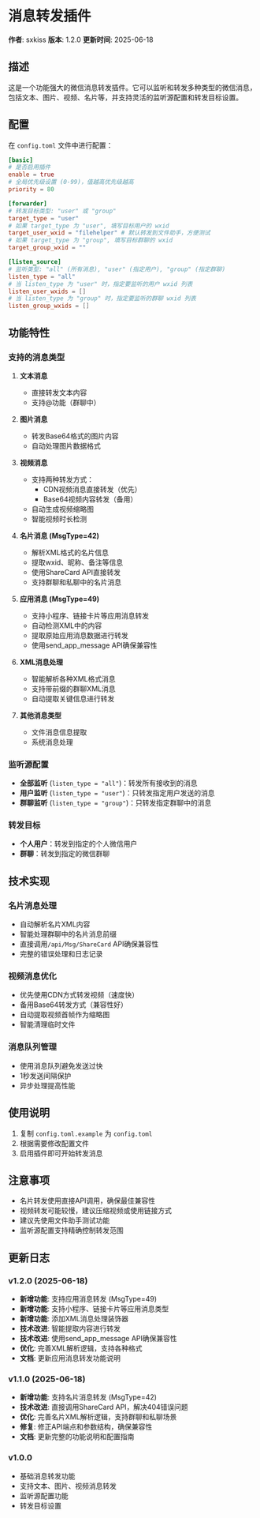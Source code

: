 # 消息转发插件

**作者**: sxkiss
**版本**: 1.2.0
**更新时间**: 2025-06-18

## 描述
这是一个功能强大的微信消息转发插件。它可以监听和转发多种类型的微信消息，包括文本、图片、视频、名片等，并支持灵活的监听源配置和转发目标设置。

## 配置

在 `config.toml` 文件中进行配置：

```toml
[basic]
# 是否启用插件
enable = true
# 全局优先级设置 (0-99)，值越高优先级越高
priority = 80

[forwarder]
# 转发目标类型: "user" 或 "group"
target_type = "user"
# 如果 target_type 为 "user", 填写目标用户的 wxid
target_user_wxid = "filehelper" # 默认转发到文件助手，方便测试
# 如果 target_type 为 "group", 填写目标群聊的 wxid
target_group_wxid = ""

[listen_source]
# 监听类型: "all" (所有消息), "user" (指定用户), "group" (指定群聊)
listen_type = "all"
# 当 listen_type 为 "user" 时，指定要监听的用户 wxid 列表
listen_user_wxids = []
# 当 listen_type 为 "group" 时，指定要监听的群聊 wxid 列表
listen_group_wxids = []
```

## 功能特性

### 支持的消息类型

1. **文本消息**
   - 直接转发文本内容
   - 支持@功能（群聊中）

2. **图片消息**
   - 转发Base64格式的图片内容
   - 自动处理图片数据格式

3. **视频消息**
   - 支持两种转发方式：
     - CDN视频消息直接转发（优先）
     - Base64视频内容转发（备用）
   - 自动生成视频缩略图
   - 智能视频时长检测

4. **名片消息 (MsgType=42)**
   - 解析XML格式的名片信息
   - 提取wxid、昵称、备注等信息
   - 使用ShareCard API直接转发
   - 支持群聊和私聊中的名片消息

5. **应用消息 (MsgType=49)**
   - 支持小程序、链接卡片等应用消息转发
   - 自动检测XML中的<appmsg>内容
   - 提取原始应用消息数据进行转发
   - 使用send_app_message API确保兼容性

6. **XML消息处理**
   - 智能解析各种XML格式消息
   - 支持带前缀的群聊XML消息
   - 自动提取关键信息进行转发

7. **其他消息类型**
   - 文件消息信息提取
   - 系统消息处理

### 监听源配置

- **全部监听** (`listen_type = "all"`)：转发所有接收到的消息
- **用户监听** (`listen_type = "user"`)：只转发指定用户发送的消息
- **群聊监听** (`listen_type = "group"`)：只转发指定群聊中的消息

### 转发目标

- **个人用户**：转发到指定的个人微信用户
- **群聊**：转发到指定的微信群聊

## 技术实现

### 名片消息处理
- 自动解析名片XML内容
- 智能处理群聊中的名片消息前缀
- 直接调用`/api/Msg/ShareCard` API确保兼容性
- 完整的错误处理和日志记录

### 视频消息优化
- 优先使用CDN方式转发视频（速度快）
- 备用Base64转发方式（兼容性好）
- 自动提取视频首帧作为缩略图
- 智能清理临时文件

### 消息队列管理
- 使用消息队列避免发送过快
- 1秒发送间隔保护
- 异步处理提高性能

## 使用说明

1. 复制 `config.toml.example` 为 `config.toml`
2. 根据需要修改配置文件
3. 启用插件即可开始转发消息

## 注意事项

- 名片转发使用直接API调用，确保最佳兼容性
- 视频转发可能较慢，建议压缩视频或使用链接方式
- 建议先使用文件助手测试功能
- 监听源配置支持精确控制转发范围

## 更新日志

### v1.2.0 (2025-06-18)
- **新增功能**: 支持应用消息转发 (MsgType=49)
- **新增功能**: 支持小程序、链接卡片等应用消息类型
- **新增功能**: 添加XML消息处理装饰器
- **技术改进**: 智能提取<appmsg>内容进行转发
- **技术改进**: 使用send_app_message API确保兼容性
- **优化**: 完善XML解析逻辑，支持各种格式
- **文档**: 更新应用消息转发功能说明

### v1.1.0 (2025-06-18)
- **新增功能**: 支持名片消息转发 (MsgType=42)
- **技术改进**: 直接调用ShareCard API，解决404错误问题
- **优化**: 完善名片XML解析逻辑，支持群聊和私聊场景
- **修复**: 修正API端点和参数结构，确保兼容性
- **文档**: 更新完整的功能说明和配置指南

### v1.0.0
- 基础消息转发功能
- 支持文本、图片、视频消息转发
- 监听源配置功能
- 转发目标设置